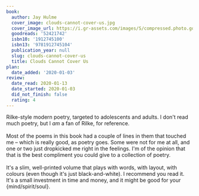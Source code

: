```yaml
---
book:
  author: Jay Hulme
  cover_image: clouds-cannot-cover-us.jpg
  cover_image_url: https://i.gr-assets.com/images/S/compressed.photo.goodreads.com/books/1566762340l/52421742._SX318_SY475_.jpg
  goodreads: '52421742'
  isbn10: '1912745100'
  isbn13: '9781912745104'
  publication_year: null
  slug: clouds-cannot-cover-us
  title: Clouds Cannot Cover Us
plan:
  date_added: '2020-01-03'
review:
  date_read: 2020-01-13
  date_started: 2020-01-03
  did_not_finish: false
  rating: 4
---
```


Rilke-style modern poetry, targeted to adolescents and adults. I don't read much poetry, but I *am* a fan of Rilke, for reference.<br /><br />Most of the poems in this book had a couple of lines in them that touched me – which is really good, as poetry goes. Some were not for me at all, and one or two just dropkicked me right in the feelings. I'm of the opinion that that is the best compliment you could give to a collection of poetry.<br /><br />It's a slim, well-printed volume that plays with words, with layout, with colours (even though it's just black-and-white). I recommend you read it. It's a small investment in time and money, and it might be good for your {mind/spirit/soul}.
